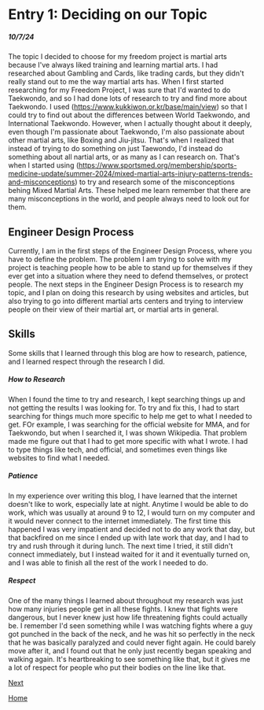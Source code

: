 # Entry 1: Deciding on our Topic

##### 10/7/24

The topic I decided to choose for my freedom project is martial arts because I've always liked training and learning martial arts. I had researched about Gambling and Cards, like trading cards, but they didn't really stand out to me the way martial arts has. When I first started researching for my Freedom Project, I was sure that I'd wanted to do Taekwondo, and so I had done lots of research to try and find more about Taekwondo. I used (https://www.kukkiwon.or.kr/base/main/view) so that I could try to find out about the differences between World Taekwondo, and International Taekwondo. However, when I actually thought about it deeply, even though I'm passionate about Taekwondo, I'm also passionate about other martial arts, like Boxing and Jiu-jitsu. That's when I realized that instead of trying to do something on just Taewondo, I'd instead do something about all nartial arts, or as many as I can research on. That's when I started using (https://www.sportsmed.org/membership/sports-medicine-update/summer-2024/mixed-martial-arts-injury-patterns-trends-and-misconceptions) to try and research some of the misconceptions behing Mixed Martial Arts. These helped me learn remember that there are many misconceptions in the world, and people always need to look out for them.

## Engineer Design Process
Currently, I am in the first steps of the Engineer Design Process, where you have to define the problem. The problem I am trying to solve with my project is teaching people how to be able to stand up for themselves if they ever get into a situation where they need to defend themselves, or protect people. The next steps in the Engineer Design Process is to research my topic, and I plan on doing this research by using websites and articles, but also trying to go into different martial arts centers and trying to interview people on their view of their martial art, or martial arts in general.

## Skills
Some skills that I learned through this blog are how to research, patience, and I learned respect through the research I did.

##### How to Research
When I found the time to try and research, I kept searching things up and not getting the results I was looking for. To try and fix this, I had to start searching for things much more specific to help me get to what I needed to get. FOr example, I was searching for the official website for MMA, and for Taekwondo, but when I searched it, I was shown Wikipedia. That problem made me figure out that I had to get more specific with what I wrote. I had to type things like tech, and official, and sometimes even things like websites to find what I needed.

##### Patience
In my experience over writing this blog, I have learned that the internet doesn't like to work, especially late at night. Anytime I would be able to do work, which was usually at around 9 to 12, I would turn on my computer and it would never connect to the internet immediately. The first time this happened I was very impatient and decided not to do any work that day, but that backfired on me since I ended up with late work that day, and I had to try and rush through it during lunch. The next time I tried, it still didn't connect immediately, but I instead waited for it and it eventually turned on, and I was able to finish all the rest of the work I needed to do.

##### Respect
One of the many things I learned about throughout my research was just how many injuries people get in all these fights. I knew that fights were dangerous, but I never knew just how life threatening fights could actually be. I remember I'd seen something while I was watching fights where a guy got punched in the back of the neck, and he was hit so perfectly in the neck that he was basically paralyzed and could never fight again. He could barely move after it, and I found out that he only just recently began speaking and walking again. It's heartbreaking to see something like that, but it gives me a lot of respect for people who put their bodies on the line like that.

[Next](entry02.md)

[Home](../README.md)
